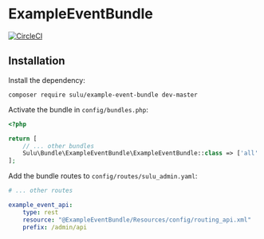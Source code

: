 # ExampleEventBundle

[![CircleCI](https://circleci.com/gh/sulu/ExampleEventBundle/tree/master.svg?style=svg)](https://circleci.com/gh/sulu/ExampleEventBundle/tree/master)

## Installation

Install the dependency:

```
composer require sulu/example-event-bundle dev-master
```

Activate the bundle in `config/bundles.php`:

```php
<?php

return [
    // ... other bundles
    Sulu\Bundle\ExampleEventBundle\ExampleEventBundle::class => ['all' => true, 'admin' => true],
];
```

Add the bundle routes to `config/routes/sulu_admin.yaml`:

```yaml
# ... other routes

example_event_api:
    type: rest
    resource: "@ExampleEventBundle/Resources/config/routing_api.xml"
    prefix: /admin/api
```
